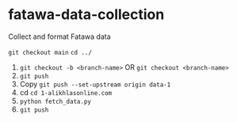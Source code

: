 # fatawa-data-collection

Collect and format Fatawa data

`git checkout main`
`cd ../`

1. `git checkout -b <branch-name>` OR `git checkout <branch-name>`
2. `git push`
3. Copy `git push --set-upstream origin data-1`
4. cd `cd 1-alikhlasonline.com`
5. `python fetch_data.py`
6. `git push`